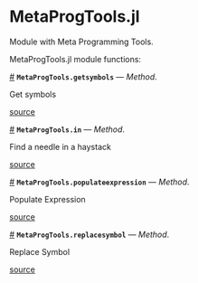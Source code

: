 
<a id='MetaProgTools.jl-1'></a>

# MetaProgTools.jl


Module with Meta Programming Tools.


MetaProgTools.jl module functions:

<a id='MetaProgTools.getsymbols-Tuple{Number}' href='#MetaProgTools.getsymbols-Tuple{Number}'>#</a>
**`MetaProgTools.getsymbols`** &mdash; *Method*.



Get symbols


<a target='_blank' href='https://github.com/madsjulia/MetaProgTools.jl/tree/917cd20799fa87a6818303396fba7e6e4204538c/src/MetaProgTools.jl#L42' class='documenter-source'>source</a><br>

<a id='MetaProgTools.in-Tuple{Any,Expr}' href='#MetaProgTools.in-Tuple{Any,Expr}'>#</a>
**`MetaProgTools.in`** &mdash; *Method*.



Find a needle in a haystack


<a target='_blank' href='https://github.com/madsjulia/MetaProgTools.jl/tree/917cd20799fa87a6818303396fba7e6e4204538c/src/MetaProgTools.jl#L135' class='documenter-source'>source</a><br>

<a id='MetaProgTools.populateexpression-Tuple{Symbol,Associative}' href='#MetaProgTools.populateexpression-Tuple{Symbol,Associative}'>#</a>
**`MetaProgTools.populateexpression`** &mdash; *Method*.



Populate Expression


<a target='_blank' href='https://github.com/madsjulia/MetaProgTools.jl/tree/917cd20799fa87a6818303396fba7e6e4204538c/src/MetaProgTools.jl#L68' class='documenter-source'>source</a><br>

<a id='MetaProgTools.replacesymbol-Tuple{Symbol,Symbol,Any}' href='#MetaProgTools.replacesymbol-Tuple{Symbol,Symbol,Any}'>#</a>
**`MetaProgTools.replacesymbol`** &mdash; *Method*.



Replace Symbol


<a target='_blank' href='https://github.com/madsjulia/MetaProgTools.jl/tree/917cd20799fa87a6818303396fba7e6e4204538c/src/MetaProgTools.jl#L100' class='documenter-source'>source</a><br>


